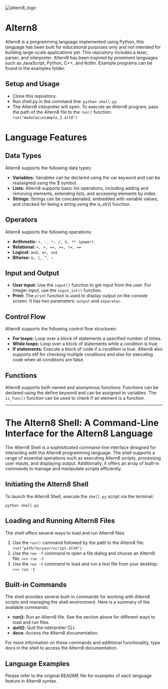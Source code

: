 ![altern8_logo](https://user-images.githubusercontent.com/26333525/232516160-6243f5ad-051a-4e58-8332-6ab4a439f12d.png)


# Altern8
Altern8 is a programming language implemented using Python, this language has been built for educational purposes only and not intended for building large-scale applications yet. This repository includes a lexer, parser, and interpreter. Altern8 has been inspired by prominent languages such as JavaScript, Python, C++, and Kotlin. Example programs can be found in the examples folder.

## Setup and Usage
* Clone this repository.
* Run shell.py in the command line: `python shell.py`
* The Altern8 interpreter will open. To execute an Altern8 program, pass the path of the Altern8 file to the `run()` function: `run("modules\example_2.alt8")`

# Language Features
## Data Types
Altern8 supports the following data types:

* **Variables:** Variables can be declared using the var keyword and can be reassigned using the $ symbol.
* **Lists:** Altern8 supports basic list operations, including adding and removing elements, extending lists, and accessing elements by index.
* **Strings:** Strings can be concatenated, embedded with variable values, and checked for being a string using the is_str() function.

## Operators
Altern8 supports the following operations:

* **Arithmetic:** `+, -, *, /, %, ** (power)`
* **Relational:** `<, >, <=, >=, !=, ==`
* **Logical:** `and, or, not`
* **Bitwise:** `&, |, ^, ~`

## Input and Output
* **User input:** Use the `input()` function to get input from the user. For integer input, use the `input_int()` function.
* **Print:** The `print` function is used to display output on the console screen. It has two parameters: `output` and `separator`.

## Control Flow
Altern8 supports the following control flow structures:

* **For loops:** Loop over a block of statements a specified number of times.
* **While loops:** Loop over a block of statements while a condition is true.
* **If statements:** Execute a block of code if a condition is true. Altern8 also supports elif for checking multiple conditions and else for executing code when all conditions are false.

## Functions
Altern8 supports both named and anonymous functions. Functions can be declared using the define keyword and can be assigned to variables. The `is_func()` function can be used to check if an element is a function.

---

# The Altern8 Shell: A Command-Line Interface for the Altern8 Language

The Altern8 Shell is a sophisticated command-line interface designed for interacting with the Altern8 programming language. The shell supports a range of essential operations such as executing Altern8 scripts, processing user inputs, and displaying output. Additionally, it offers an array of built-in commands to manage and manipulate scripts efficiently.

## Initiating the Altern8 Shell
To launch the Altern8 Shell, execute the `shell.py` script via the terminal:

`python shell.py`

## Loading and Running Altern8 Files
The shell offers several ways to load and run Altern8 files:

1. Use the `run()` command followed by the path to the Altern8 file:
`run("path/to/your/script.alt8")`
2. Use the `run -f` command to open a file dialog and choose an Altern8 file:
`>>> run -f`
3. Use the `run -t` command to load and run a test file from your desktop:
`>>> run -t`


## Built-in Commands
The shell provides several built-in commands for working with Altern8 scripts and managing the shell environment. Here is a summary of the available commands:

* **run():** Run an Altern8 file. See the section above for different ways to load and run files.
* **quit():** Quit the interpreter CLI.
* **docs:** Access the Altern8 documentation.

For more information on these commands and additional functionality, type docs in the shell to access the Altern8 documentation.

## Language Examples
Please refer to the original README file for examples of each language feature in Altern8 syntax.
